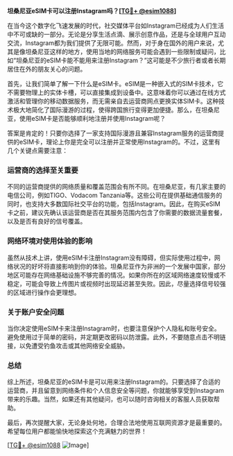 **坦桑尼亚eSIM卡可以注册Instagram吗？[[TG💪+ @esim1088](https://t.me/s/esim1088)]**

在当今这个数字化飞速发展的时代，社交媒体平台如Instagram已经成为人们生活中不可或缺的一部分。无论是分享生活点滴、展示创意作品，还是与全球用户互动交流，Instagram都为我们提供了无限可能。然而，对于身在国外的用户来说，尤其是像坦桑尼亚这样的地方，使用当地的网络服务可能会遇到一些限制或疑问，比如“坦桑尼亚的eSIM卡能不能用来注册Instagram？”这可能是不少旅行者或者长期居住在外的朋友关心的问题。

首先，让我们简单了解一下什么是eSIM卡。eSIM是一种嵌入式的SIM卡技术，它不需要物理上的实体卡槽，可以直接集成到设备中。这意味着你可以通过在线方式激活和管理你的移动数据服务，而无需亲自去运营商网点更换实体SIM卡。这种技术极大地简化了国际漫游的过程，使得跨国旅行变得更加便捷。那么，在坦桑尼亚，使用eSIM卡是否能够顺利地注册并使用Instagram呢？

答案是肯定的！只要你选择了一家支持国际漫游且兼容Instagram服务的运营商提供的eSIM卡，理论上你是完全可以注册并正常使用Instagram的。不过，这里有几个关键点需要注意：

### **运营商的选择至关重要**
不同的运营商提供的网络质量和覆盖范围会有所不同。在坦桑尼亚，有几家主要的电信公司，例如TIGO、Vodacom Tanzania等。这些公司在提供基础通信服务的同时，也支持大多数国际社交平台的功能，包括Instagram。因此，在购买eSIM卡之前，建议先确认该运营商是否在其服务范围内包含了你需要的数据流量套餐，以及是否有良好的信号覆盖。

### **网络环境对使用体验的影响**
虽然从技术上讲，使用eSIM卡注册Instagram没有障碍，但实际使用过程中，网络状况的好坏将直接影响到你的体验。坦桑尼亚作为非洲的一个发展中国家，部分地区可能存在网络基础设施不够完善的情况。如果你所在的区域网络速度较慢或不稳定，可能会导致上传图片或视频时出现延迟甚至失败。因此，尽量选择信号较强的区域进行操作会更理想。

### **关于账户安全问题**
当你决定使用eSIM卡来注册Instagram时，也要注意保护个人隐私和账号安全。避免使用过于简单的密码，并定期更改密码以防泄露。此外，不要随意点击不明链接，以免遭受钓鱼攻击或其他网络安全威胁。

### **总结**
综上所述，坦桑尼亚的eSIM卡是可以用来注册Instagram的。只要选择了合适的运营商，并且留意到网络条件和个人信息安全等问题，你就能够享受到Instagram带来的乐趣。当然，如果还有其他疑问，也可以随时咨询相关的客服人员获取帮助。

最后，再次提醒大家，无论身处何地，合理合法地使用互联网资源才是最重要的。希望每位用户都能愉快地探索这个充满魅力的世界！

[[TG💪+ @esim1088](https://t.me/s/esim1088) ![Image](https://i.postimg.cc/4NQfJmqS/Snipaste-2025-05-13-00-14-12.png)]
